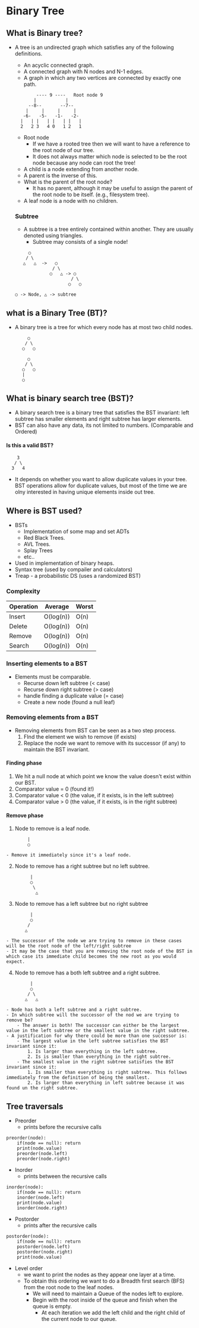 # Binary Tree
## What is Binary tree?
- A tree is an undirected graph which satisfies any of the following definitions.
    - An acyclic connected graph.
    - A connected graph with N nodes and N-1 edges.
    - A graph in which any two vertices are connected by exactly one path.
    ```
            ---- 9 ----   Root node 9
           |           |
         --8--       --7--
        |     |     |     | 
       -6-   -5-   -1-   -2- 
      |   | |   | |   | |   |
      2   2 3   4 0   1 2   1
    ```
    - Root node
        - If we have a rooted tree then we will want to have a reference to the root node of our tree.
        - It does not always matter which node is selected to be the root node because any node can root the tree!
    - A child is a node extending from another node.
    - A parent is the inverse of this.
    - What is the parent of the root node?
        - It has no parent, although it may be useful to assign the parent of the root node to be itself. (e.g., filesystem tree).
    - A leaf node is a node with no children.

    ### Subtree
    - A subtree is a tree entirely contained within another. They are usually denoted using triangles.
        - Subtree may consists of a single node!
    ```
         ○           
        / \
       △   △  ->   ○           
                  / \
                 ○   △ -> ○  
                         / \
                        ○   ○

    ○ -> Node, △ -> subtree
    ```

## what is a Binary Tree (BT)?
- A binary tree is a tree for which every node has at most two child nodes.
```
        ○  
       / \
      ○   ○

        ○  
       / \
      ○   ○
      |
      ○ 
```
## What is binary search tree (BST)?
- A binary search tree is a binary tree that satisfies the BST invariant: left subtree has smaller elements and right subtree has larger elements.
- BST can also have any data, its not limited to numbers. (Comparable and Ordered)

#### Is this a valid BST?
```
    3
   / \
  3   4
```
- It depends on whether you want to allow duplicate values in your tree. BST operations allow for duplicate values, but most of the time we are olny interested in having unique elements inside out tree.

## Where is BST used?
- BSTs
    - Implementation of some map and set ADTs
    - Red Black Trees.
    - AVL Trees.
    - Splay Trees
    - etc..
- Used in implementation of binary heaps.
- Syntax tree (used by compailer and calculators)
- Treap - a probabilistic DS (uses a randomized BST)

### Complexity
| Operation | Average | Worst |
| - | - | - |
| Insert | O(log(n)) | O(n) |
| Delete | O(log(n)) | O(n) |
| Remove | O(log(n)) | O(n) |
| Search | O(log(n)) | O(n) |

### Inserting elements to a BST
- Elements must be comparable.
    - Recurse down left subtree (< case)
    - Recurse down right subtree (> case)
    - handle finding a duplicate value (= case)
    - Create a new node (found a null leaf)

### Removing elements from a BST
- Removing elements from BST can be seen as a two step process.
    1. FInd the element we wish to remove (if exists)
    2. Replace the node we want to remove with its successor (if any) to maintain the BST invariant.

#### Finding phase
1. We hit a null node at which point we know the value doesn't exist within our BST.
2. Comparator value = 0 (found it!)
3. Comparator value < 0 (the value, if it exists, is in the left subtree)
4. Comparator value > 0 (the value, if it exists, is in the right subtree)

#### Remove phase
1. Node to remove is a leaf node.
```     
        |
        ○  
```      
    - Remove it immediately since it's a leaf node. 
2. Node to remove has a right subtree but no left subtree.
```
         |
         ○           
          \
           △ 
```
3. Node to remove has a left subtree but no right subtree
```
         |
         ○           
        / 
       △   
``` 
    - The successor of the node we are trying to remove in these cases will be the root node of the left/right subtree
    - It may be the case that you are removing the root node of the BST in which case its immediate child becomes the new root as you would expect.   
4. Node to remove has a both left subtree and a right subtree.
```
         |
         ○           
        / \
       △   △ 
```
    - Node has both a left subtree and a right subtree.
    - In which subtree will the successor of the nod we are trying to remove be?
        - The answer is both! The successor can either be the largest value in the left subtree or the smallest value in the right subtree.
    - A justification for why there could be more than one successor is:
        - The largest value in the left subtree satisfies the BST invariant since it:
            1. Is larger than everything in the left subtree.
            2. Is is smaller than everything in the right subtree.
        - The smallest value in the right subtree satisfies the BST invariant since it:
            1. Is smaller than everything is right subtree. This follows immediately from the definition of being the smallest.
            2. Is larger than everything in left subtree because it was found un the right subtree.

## Tree traversals
- Preorder
    - prints before the recursive calls
```
preorder(node):
    if(node == null): return
    print(node.value)
    preorder(node.left)
    preorder(node.right)
```

- Inorder
    - prints between the recursive calls
```
inorder(node):
    if(node == null): return
    inorder(node.left)
    print(node.value)
    inorder(node.right)
```

- Postorder
    - prints after the recursive calls
```
postorder(node):
    if(node == null): return
    postorder(node.left)
    postorder(node.right)
    print(node.value)
```

- Level order
    - we want to print the nodes as they appear one layer at a time.
    - To obtain this ordering we want to do a Breadth first search (BFS) from the root node to the leaf nodes.
        - We will need to maintain a Queue of the nodes left to explore.
        - Begin with the root inside of the queue and finish when the queue is empty.
            - At each iteration we add the left child and the right child of the current node to our queue.
